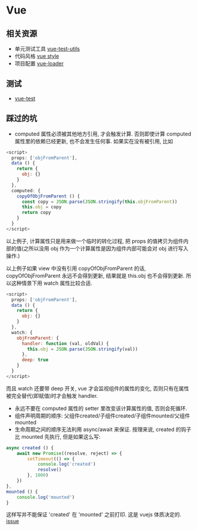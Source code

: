 # Vue

## 相关资源

- 单元测试工具 [vue-test-utils](https://vue-test-utils.vuejs.org/zh-cn/)
- 代码风格 [vue style](https://cn.vuejs.org/v2/style-guide/index.html)
- 项目配置 [vue-loader](https://vue-loader.vuejs.org/zh-cn/)

## 测试

- [vue-test](./vue-test)

## 踩过的坑

- computed 属性必须被其他地方引用, 才会触发计算. 否则即使计算 computed 属性里的依赖已经更新, 也不会发生任何事. 如果实在没有被引用, 比如

```javascript
<script>
  props: ['objFromParent'],
  data () {
    return {
      obj: {}
    }
  },
  computed: {
    copyOfObjFromParent () {
      const copy = JSON.parse(JSON.stringify(this.objFromParent))
      this.obj = copy
      return copy
    }
  }
</script>
```

  以上例子, 计算属性只是用来做一个临时的转化过程, 把 props 的值拷贝为组件内部的值(之所以没用 obj 作为一个计算属性是因为组件内部可能会对 obj 进行写入操作.)

  以上例子如果 view 中没有引用 copyOfObjFromParent 的话, copyOfObjFromParent 永远不会得到更新, 结果就是 this.obj 也不会得到更新. 所以这种情景下用 watch 属性比较合适.

```javascript
<script>
  props: ['objFromParent'],
  data () {
    return {
      obj: {}
    }
  },
  watch: {
    objFromParent: {
      handler: function (val, oldVal) {
        this.obj = JSON.parse(JSON.stringify(val))
      },
      deep: true
    }
  }
</script>
```
而且 watch 还要带 deep 开关, vue 才会监视组件的属性的变化, 否则只有在属性被完全替代(即赋值)时才会触发 handler.

- 永远不要在 computed 属性的 setter 里改变该计算属性的值, 否则会死循环.
- 组件声明周期的顺序: 父组件created/子组件created/子组件mounted/父组件mounted
- 生命周期之间的顺序无法利用 async/await 来保证. 按理来说, created 的钩子比 mounted 先执行, 但是如果这么写:

```javascript
async created () {
    await new Promise((resolve, reject) => {
        setTimeout(() => {
            console.log('created')
            resolve()
        }, 1000)
    })
},
mounted () {
    console.log('mounted')
}
```
  这样写并不能保证 'created' 在 'mounted' 之前打印. 这是 vuejs 体质决定的. [issue](https://github.com/vuejs/vue/issues/7209)
